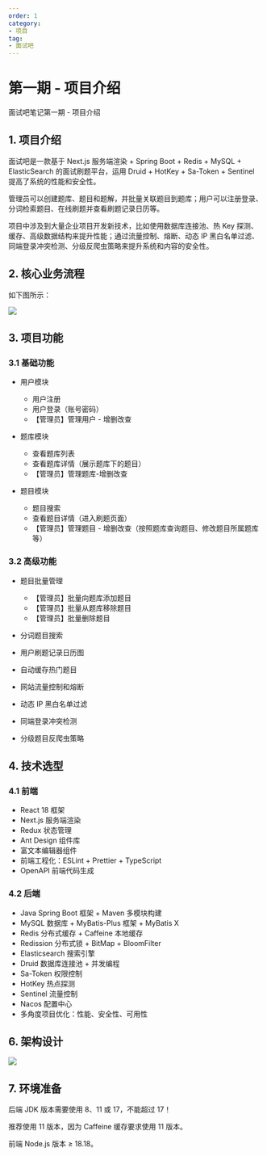 ```yaml
---
order: 1
category: 
- 项目
tag: 
- 面试吧
---
```


# 第一期 - 项目介绍

面试吧笔记第一期 - 项目介绍

## 1. 项目介绍

面试吧是一款基于 Next.js 服务端渲染 + Spring Boot + Redis + MySQL + ElasticSearch 的面试刷题平台，运用 Druid + HotKey + Sa-Token + Sentinel 提高了系统的性能和安全性。

管理员可以创建题库、题目和题解，并批量关联题目到题库；用户可以注册登录、分词检索题目、在线刷题并查看刷题记录日历等。

<!-- more -->

项目中涉及到大量企业项目开发新技术，比如使用数据库连接池、热 Key 探测、缓存、高级数据结构来提升性能；通过流量控制、熔断、动态 IP 黑白名单过滤、同端登录冲突检测、分级反爬虫策略来提升系统和内容的安全性。

## 2. 核心业务流程

如下图所示：

![](https://cloud.bytelighting.cn/f/a7kCo/1.1%20%E6%A0%B8%E5%BF%83%E4%B8%9A%E5%8A%A1%E6%B5%81%E7%A8%8B.png)

## 3. 项目功能

### 3.1 基础功能

- 用户模块
  - 用户注册
  - 用户登录（账号密码）
  - 【管理员】管理用户 - 增删改查

- 题库模块
  - 查看题库列表
  - 查看题库详情（展示题库下的题目）
  - 【管理员】管理题库-增删改查

- 题目模块
  - 题目搜索
  - 查看题目详情（进入刷题页面）
  - 【管理员】管理题目 - 增删改查（按照题库查询题目、修改题目所属题库等）

### 3.2 高级功能

- 题目批量管理

  - 【管理员】批量向题库添加题目
  - 【管理员】批量从题库移除题目
  - 【管理员】批量删除题目

- 分词题目搜索

- 用户刷题记录日历图

- 自动缓存热门题目

- 网站流量控制和熔断

- 动态 IP 黑白名单过滤

- 同端登录冲突检测

- 分级题目反爬虫策略

## 4. 技术选型

### 4.1 前端

- React 18 框架
- Next.js 服务端渲染
- Redux 状态管理
- Ant Design 组件库
- 富文本编辑器组件
- 前端工程化：ESLint + Prettier + TypeScript
- OpenAPI 前端代码生成

### 4.2 后端

- Java Spring Boot 框架 + Maven 多模块构建
- MySQL 数据库 + MyBatis-Plus 框架 + MyBatis X
- Redis 分布式缓存 + Caffeine 本地缓存
- Redission 分布式锁 + BitMap + BloomFilter
- Elasticsearch 搜索引擎
- Druid 数据库连接池 + 并发编程
- Sa-Token 权限控制
- HotKey 热点探测
- Sentinel 流量控制
- Nacos 配置中心
- 多角度项目优化：性能、安全性、可用性

## 6. 架构设计

![](https://cloud.bytelighting.cn/f/6k0Uw/1.2%20%E6%9E%B6%E6%9E%84%E8%AE%BE%E8%AE%A1.png)

## 7. 环境准备

后端 JDK 版本需要使用 8、11 或 17，不能超过 17！

推荐使用 11 版本，因为 Caffeine 缓存要求使用 11 版本。

前端 Node.js 版本 $\geq$ 18.18。
